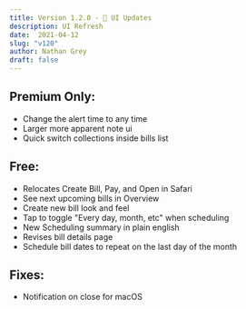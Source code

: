 ```yaml
---
title: Version 1.2.0 - 🎨 UI Updates
description: UI Refresh
date:  2021-04-12
slug: "v120"
author: Nathan Grey
draft: false
---
```


## Premium Only:

- Change the alert time to any time
- Larger more apparent note ui
- Quick switch collections inside bills list

## Free:

- Relocates Create Bill, Pay, and Open in Safari
- See next upcoming bills in Overview
- Create new bill look and feel
- Tap to toggle "Every day, month, etc" when scheduling
- New Scheduling summary in plain english
- Revises bill details page
- Schedule bill dates to repeat on the last day of the month

## Fixes:

- Notification on close for macOS